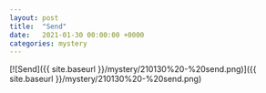 ```yaml
---
layout: post
title:  "Send"
date:   2021-01-30 00:00:00 +0000
categories: mystery
---
```


[![Send]({{ site.baseurl }}/mystery/210130%20-%20send.png)]({{ site.baseurl }}/mystery/210130%20-%20send.png)

